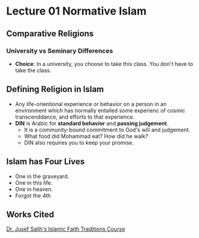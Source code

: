 # Lecture 01 Normative Islam

## Comparative Religions

### University vs Seminary Differences

* **Choice**: In a university, you choose to take this class. You don't have to take the class.

## Defining Religion in Islam

* Any life-orientional experience or behavior on a person in an environment which has normally entailed some experienc of cosmic transcenddance, and efforts to that experience.
* **DIN** is Arabic for **standard behavior** and **passing judgement**.
  * It is a community-bound commitment to God's will and judgement.
  * What food did Mohammad eat? How did he walk? 
  * DIN also requires you to keep your promise.

## Islam has Four Lives

* One in the graveyard.
* One in this life.
* One in heaven.
* Forgot the 4th

## Works Cited

[Dr. Jusef Salih's Islamic Faith Traditions Course](https://udayton.edu/directory/artssciences/religiousstudies/salih_jusuf.php)



